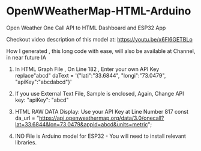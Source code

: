 # OpenWWeatherMap-HTML-Arduino
Open Weather One Call API to HTML Dashboard and ESP32 App

Checkout video description of this model at:
https://youtu.be/x6Fl6GETBLo

How I generated , this long code with ease, will also be available at Channel, in near future IA

1) In HTML Graph File , On Line 182 , Enter your own API Key replace"abcd"
    daText = '{"lati":"33.6844", "longi":"73.0479", "apiKey":"abcdabcd"}'
2) If you use External Text File, Sample is enclosed, Again, Change API key: "apiKey": "abcd"

3) HTML RAW DATA Display: Use your API Key at Line Number 817
    const da_url = "https://api.openweathermap.org/data/3.0/onecall?lat=33.6844&lon=73.0479&appid=abcd&units=metric";

3) INO File is Arduino model for ESP32 - You will need to install relevant  libraries.